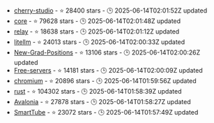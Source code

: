 - [cherry-studio](https://github.com/CherryHQ/cherry-studio) - ⭐ 28400 stars - 🕒 2025-06-14T02:01:52Z updated
- [core](https://github.com/home-assistant/core) - ⭐ 79628 stars - 🕒 2025-06-14T02:01:48Z updated
- [relay](https://github.com/facebook/relay) - ⭐ 18638 stars - 🕒 2025-06-14T02:01:12Z updated
- [litellm](https://github.com/BerriAI/litellm) - ⭐ 24013 stars - 🕒 2025-06-14T02:00:33Z updated
- [New-Grad-Positions](https://github.com/SimplifyJobs/New-Grad-Positions) - ⭐ 13106 stars - 🕒 2025-06-14T02:00:26Z updated
- [Free-servers](https://github.com/Pawdroid/Free-servers) - ⭐ 14181 stars - 🕒 2025-06-14T02:00:09Z updated
- [chromium](https://github.com/chromium/chromium) - ⭐ 20896 stars - 🕒 2025-06-14T01:59:56Z updated
- [rust](https://github.com/rust-lang/rust) - ⭐ 104302 stars - 🕒 2025-06-14T01:58:39Z updated
- [Avalonia](https://github.com/AvaloniaUI/Avalonia) - ⭐ 27878 stars - 🕒 2025-06-14T01:58:27Z updated
- [SmartTube](https://github.com/yuliskov/SmartTube) - ⭐ 23072 stars - 🕒 2025-06-14T01:57:49Z updated
